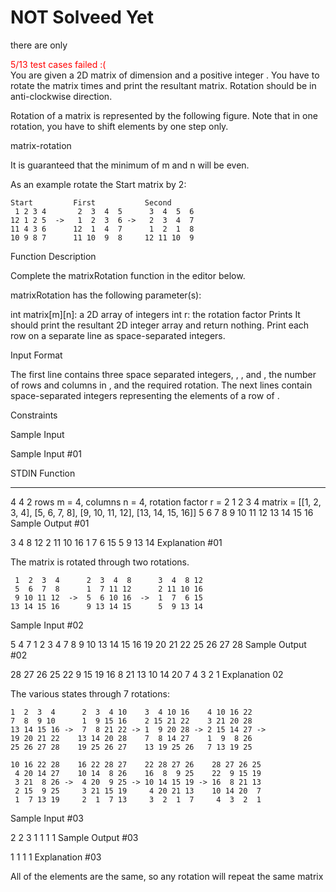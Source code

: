 
# **NOT Solveed Yet**
there are only 
<div style="color :red" >5/13 test cases failed :( </div>
You are given a 2D matrix of dimension  and a positive integer . You have to rotate the matrix  times and print the resultant matrix. Rotation should be in anti-clockwise direction.

Rotation of a  matrix is represented by the following figure. Note that in one rotation, you have to shift elements by one step only.

matrix-rotation

It is guaranteed that the minimum of m and n will be even.

As an example rotate the Start matrix by 2:

    Start         First           Second
     1 2 3 4       2  3  4  5      3  4  5  6
    12 1 2 5  ->   1  2  3  6 ->   2  3  4  7
    11 4 3 6      12  1  4  7      1  2  1  8
    10 9 8 7      11 10  9  8     12 11 10  9
Function Description

Complete the matrixRotation function in the editor below.

matrixRotation has the following parameter(s):

int matrix[m][n]: a 2D array of integers
int r: the rotation factor
Prints
It should print the resultant 2D integer array and return nothing. Print each row on a separate line as space-separated integers.

Input Format

The first line contains three space separated integers, , , and , the number of rows and columns in , and the required rotation.
The next  lines contain  space-separated integers representing the elements of a row of .

Constraints





Sample Input

Sample Input #01

STDIN        Function
-----        --------
4 4 2        rows m = 4, columns n = 4, rotation factor r = 2
1 2 3 4      matrix = [[1, 2, 3, 4], [5, 6, 7, 8], [9, 10, 11, 12], [13, 14, 15, 16]]
5 6 7 8
9 10 11 12
13 14 15 16
Sample Output #01

3 4 8 12
2 11 10 16
1 7 6 15
5 9 13 14
Explanation #01

The matrix is rotated through two rotations.

     1  2  3  4      2  3  4  8      3  4  8 12
     5  6  7  8      1  7 11 12      2 11 10 16
     9 10 11 12  ->  5  6 10 16  ->  1  7  6 15
    13 14 15 16      9 13 14 15      5  9 13 14
Sample Input #02

5 4 7
1 2 3 4
7 8 9 10
13 14 15 16
19 20 21 22
25 26 27 28
Sample Output #02

28 27 26 25
22 9 15 19
16 8 21 13
10 14 20 7
4 3 2 1
Explanation 02

The various states through 7 rotations:

    1  2  3  4      2  3  4 10    3  4 10 16    4 10 16 22
    7  8  9 10      1  9 15 16    2 15 21 22    3 21 20 28
    13 14 15 16 ->  7  8 21 22 -> 1  9 20 28 -> 2 15 14 27 ->
    19 20 21 22    13 14 20 28    7  8 14 27    1  9  8 26
    25 26 27 28    19 25 26 27    13 19 25 26   7 13 19 25

    10 16 22 28    16 22 28 27    22 28 27 26    28 27 26 25
     4 20 14 27    10 14  8 26    16  8  9 25    22  9 15 19
     3 21  8 26 ->  4 20  9 25 -> 10 14 15 19 -> 16  8 21 13
     2 15  9 25     3 21 15 19     4 20 21 13    10 14 20  7
     1  7 13 19     2  1  7 13     3  2  1  7     4  3  2  1
Sample Input #03

2 2 3
1 1
1 1
Sample Output #03

1 1
1 1
Explanation #03

All of the elements are the same, so any rotation will repeat the same matrix
